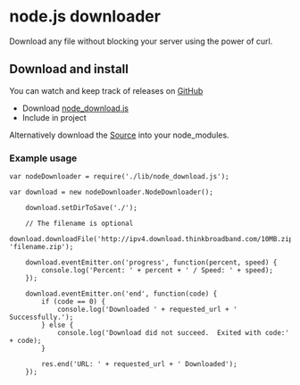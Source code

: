 # node.js downloader

Download any file without blocking your server using the power of curl.

## Download and install

You can watch and keep track of releases on [GitHub](http://github.com/AaronOgle/node-downloader) 

* Download [node_download.js](node_download.js)
* Include in project

Alternatively download the [Source](https://github.com/AaronOgle/node-downloader/archive/master.zip) into your node_modules.

### Example usage
    var nodeDownloader = require('./lib/node_download.js');
    
    var download = new nodeDownloader.NodeDownloader();

    	download.setDirToSave('./');
        
        // The filename is optional
		download.downloadFile('http://ipv4.download.thinkbroadband.com/10MB.zip', 'filename.zip');
		
		download.eventEmitter.on('progress', function(percent, speed) {
			console.log('Percent: ' + percent + ' / Speed: ' + speed);
		});

		download.eventEmitter.on('end', function(code) {
			if (code == 0) {
				console.log('Downloaded ' + requested_url + ' Successfully.');
			} else {
				console.log('Download did not succeed.  Exited with code:' + code);
			}
			
			res.end('URL: ' + requested_url + ' Downloaded');
		});
